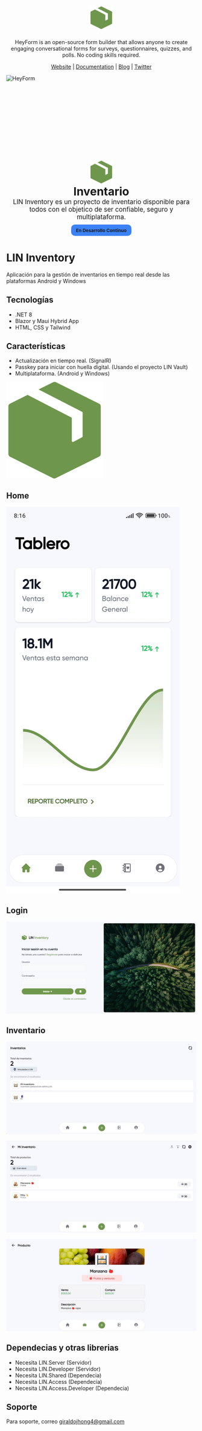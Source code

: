 <div align="center">
  <h1 align="center">
    <img alt="heyform logo" height="60" src="./Img/icono.png">
  </h1>
  <p>HeyForm is an open-source form builder that allows anyone to create engaging conversational forms for surveys, questionnaires, quizzes, and polls. No coding skills required.</p>
</div>
<p align="center">
  <a target="_blank" href="https://heyform.net">Website</a> | <a target="_blank" href="https://docs.heyform.net">Documentation</a> | <a target="_blank" href="https://heyform.net/blog">Blog</a> | <a target="_blank" href="https://twitter.com/HeyformHQ">Twitter</a>
</p>

<img src="./assets/images/screenshot.png" alt="HeyForm" />



<div style="display: flex; flex-direction: column; justify-content: center; align-items: center; height: 200px; margin-top: 200px; margin-bottom: 50px">
  <div style="flex: 1;margin-top:20px">
  <img alt="LIN Inventory logo" height="60" src="./Img/icono.png">
  </div>
  <div style="display:flex; width:100%; justify-content: center; align-items: center">
    <label style="font-size: 30px; font-weight:bold">Inventario</label>
  </div>
  <div style="display:flex; width:100%; justify-content: center; align-items: center">
    <label style="font-size: 17px; text-align:center">
        LIN Inventory es un proyecto de inventario disponible para todos con el objetico de ser confiable, seguro y multiplataforma.
    </label>
  </div>
   <div style="display:flex; width:100%; justify-content: center; align-items: center">
    <div style="display:flex; justify-content: center; align-items: center; padding: 5px; font-size:12px; font-weight:bold; height: 20px; background:#3b82f6; width:150px; border-radius: 10px; margin-top: 10px">
       En Desarrollo Continuo
    </div>
  </div>
</div>


# LIN Inventory

Aplicación para la gestión de inventarios en tiempo real desde las plataformas Android y Windows

## Tecnologías

- .NET 8
- Blazor y Maui Hybrid App
- HTML, CSS y Tailwind


## Características

- Actualización en tiempo real. (SignalR)
- Passkey para iniciar con huella digital. (Usando el proyecto LIN Vault) 
- Multiplataforma. (Android y Windows)


![Logo](./Img/icono.png)


## Home

![Android](./Img/HomeA.jpg)

## Login

![Login en Windows](./Img/LoginW.png)


## Inventario

![Inventario](./Img/InventoryW.jpg)

![Productos](./Img/ProductsW.jpg)

![Vista de producto](./Img/ProductViewW.jpg)


## Dependecias y otras librerias

- Necesita LIN.Server (Servidor)
- Necesita LIN.Developer (Servidor)
- Necesita LIN.Shared (Dependecia)
- Necesita LIN.Access (Dependecia)
- Necesita LIN.Access.Developer (Dependecia)

## Soporte

Para soporte, correo giraldojhong4@gmail.com

